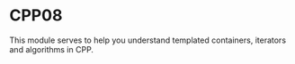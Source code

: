 # CPP08


This module serves to help you understand templated containers, iterators and algorithms in CPP.

